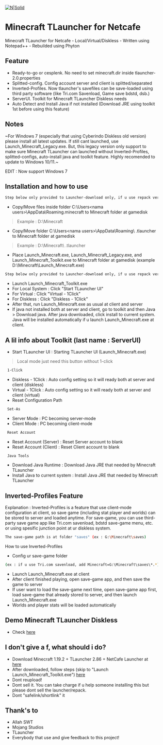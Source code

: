 [![N|Solid](https://apkmody.io/wp-content/uploads/2018/07/Minecraft-MOD-APK-by-APKMODY.jpg)](#)

# Minecraft TLauncher for Netcafe

Minecraft TLauncher for Netcafe - Local/Virtual/Diskless - Written using Notepad++ - Rebuilded using Phyton

## Feature

- Ready-to-go or cesplenk. No need to set minecraft.dir inside tlauncher-2.0.properties
- Splitted-config. Config account server and client is splitted/separated
- Inverted-Profiles. Now tlauncher's savefiles can be save-loaded using third party software (like Tri.com Savenload, Game save bdstd, dsb.)
- ServerUI. Toolkit for Minecraft TLauncher Diskless needs
- Auto Detect and Install Java if not installed (Download JRE using toolkit 1st before using this feature)

## Notes
~For Windows 7 (especially that using Cyberindo Diskless old version) please install all latest updates. If still cant launched, use Launch_Minecraft_Legacy.exe. But, this legacy version only support to make sure Minecraft TLauncher can launched without Inverted-Profiles, splitted-configs, auto-install java and toolkit feature. Highly recomended to update to Windows 10/11.~

EDIT : Now support Windows 7

## Installation and how to use
 ```sh
 Step below only provided to Launcher-download only, if u use repack version, skip to next step)
```
- Copy/Move files inside folder C:\Users\<nama users>\AppData\Roaming\.minecraft to Minecraft folder at gamedisk
> Example : D:\Minecraft
- Copy/Move folder C:\Users\<nama users>\AppData\Roaming\ .tlauncher to Minecraft folder at gamedisk
> Example : D:\Minecraft\ .tlauncher
- Place Launch_Minecraft.exe, Launch_Minecraft_Legacy.exe, and Launch_Minecraft_Toolkit.exe to Minecraft folder at gamedisk (example D:\Minecraft\Launch_Minecraft.exe)
 ```sh
 Step below only provided to Launcher-download only, if u use repack version, skip to next step)
```
- Launch Launch_Minecraft_Toolkit.exe
- For Local System : Click "Start TLauncher UI"
- For Virtual : Click "Virtual - 1Click"
- For Diskless : Click "Diskless - 1Click"
- After that, run Launch_Minecraft.exe as usual at client and server
- If java not installed both at server and client, go to toolkit and then Java > Download java. After java downloaded, click install to current system. Java will be installed automatically if u launch Launch_Minecraft.exe at client.

## A lil info about Toolkit (last name : ServerUI)

- Start TLauncher UI : Starting TLauncher UI (Launch_Minecraft.exe)
> Local mode just need this button without 1-click
```sh
 1-Click
```
- Diskless - 1Click : Auto config setting so it will ready both at server and client (diskless)
- Virtual - 1Click : Auto config setting so it will ready both at server and client (virtual)
- Reset Configuration Path 
```sh
 Set-As
```
- Server Mode : PC becoming server-mode
- Client Mode : PC becoming client-mode
```sh
 Reset Account
```
- Reset Account (Server) : Reset Server account to blank
- Reset Account (Client) : Reset Client account to blank
```sh
 Java Tools
```
- Download Java Runtime : Download Java JRE that needed by Minecraft TLauncher
- Install Java to current system : Install Java JRE that needed by Minecraft TLauncher

## Inverted-Profiles Feature

Explanation :
Inverted-Profiles is a feature that use client-mode configuration at client, so save game (including stat player and worlds) can be stored to server and loaded anytime.
For save-game, you can use third-party save game app like Tri.com savenload, bdstd save-game menu, etc. or using spesific junction point at ur diskless system.
```sh
The save-game path is at folder "saves" (ex : G:\Minecraft\saves)
```


How to use Inverted-Profiles
- Config ur save-game folder
```sh
(ex : if u use Tri.com savenload, add Minecraft=G:\Minecraft\saves\*.*)
```
- Launch Launch_Minecraft.exe at client
- After client finished playing, open save-game app, and then save the game to server
- If user want to load the save-game next time, open save-game app first, load save-game that already stored to server, and then launch Launch_Minecraft.exe
- Worlds and player stats will be loaded automatically

## Demo Minecraft TLauncher Diskless
- Check [here](https://www.facebook.com/xbe24/posts/5116421668379759)

## I don't give a f, what should i do?

- Download Minecraft 1.19.2 + TLauncher 2.86 + NetCafe Launcher at [here](https://drive.google.com/file/d/1GNHJG4t8z2sc5eROPnW3WWS9Rp1ZD7JC/view?usp=share_link)
- After downloaded, follow steps (skip to "Launch Launch_Minecraft_Toolkit.exe") [here](https://github.com/fahmiyufrizal/minecraft-tlauncher-diskless#instalasi-dan-cara-menggunakan)
- Dont reupload!
- Dont sell it. You can take charge if u help someone installing this but please dont sell the launcher/repack.
- Dont "safelink/shortlink" it

## Thank's to

- Allah SWT
- Mojang Studios
- TLauncher
- Everybody that use and give feedback to this project!
